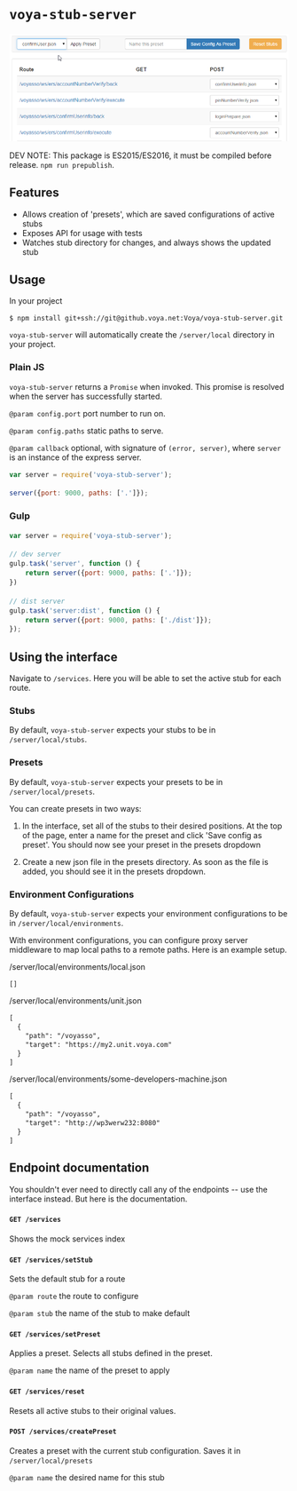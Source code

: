# `voya-stub-server`
![Image of voya-stub-server UI](screenshot.png)

DEV NOTE: This package is ES2015/ES2016, it must be compiled before release. `npm run prepublish`.

## Features

   - Allows creation of 'presets', which are saved configurations of active stubs
   - Exposes API for usage with tests
   - Watches stub directory for changes, and always shows the updated stub

## Usage

In your project
```
$ npm install git+ssh://git@github.voya.net:Voya/voya-stub-server.git
```

`voya-stub-server` will automatically create the `/server/local` directory in your project.

### Plain JS

`voya-stub-server` returns a `Promise` when invoked. This promise is resolved when the server has successfully started.

`@param config.port` port number to run on.

`@param config.paths` static paths to serve.

`@param callback` optional, with signature of `(error, server)`, where `server` is an instance of the express server.

```js
var server = require('voya-stub-server');

server({port: 9000, paths: ['.']});
```

### Gulp
```js
var server = require('voya-stub-server');

// dev server
gulp.task('server', function () {
    return server({port: 9000, paths: ['.']});
})

// dist server
gulp.task('server:dist', function () {
    return server({port: 9000, paths: ['./dist']});
});
```

## Using the interface

Navigate to `/services`. Here you will be able to set the active stub for each route.

### Stubs

By default, `voya-stub-server` expects your stubs to be in `/server/local/stubs`.

### Presets

By default, `voya-stub-server` expects your presets to be in `/server/local/presets`.

You can create presets in two ways:

   1. In the interface, set all of the stubs to their desired positions. At the top of the page, enter a name
   for the preset and click 'Save config as preset'. You should now see your preset in the presets dropdown
    
   2. Create a new json file in the presets directory. As soon as the file is added, you should see it in
   the presets dropdown.

### Environment Configurations

By default, `voya-stub-server` expects your environment configurations to be in `/server/local/environments`.

With environment configurations, you can configure proxy server middleware to map local paths to a remote paths.  Here is an example setup.

/server/local/environments/local.json
```
[]
```

/server/local/environments/unit.json
```
[
  {
    "path": "/voyasso",
    "target": "https://my2.unit.voya.com"
  }
]
```

/server/local/environments/some-developers-machine.json
```
[
  {
    "path": "/voyasso",
    "target": "http://wp3werw232:8080"
  }
]
```

## Endpoint documentation

You shouldn't ever need to directly call any of the endpoints -- use the interface instead.
But here is the documentation.

#### `GET /services`

Shows the mock services index

#### `GET /services/setStub`

Sets the default stub for a route

`@param route` the route to configure

`@param stub` the name of the stub to make default

#### `GET /services/setPreset`

Applies a preset. Selects all stubs defined in the preset.

`@param name` the name of the preset to apply

#### `GET /services/reset`

Resets all active stubs to their original values.

#### `POST /services/createPreset`

Creates a preset with the current stub configuration. Saves it in `/server/local/presets`

`@param name` the desired name for this stub
